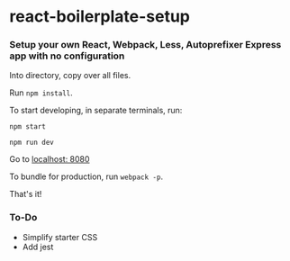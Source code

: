 # react-boilerplate-setup

### Setup your own React, Webpack, Less, Autoprefixer Express app with no configuration

Into directory, copy over all files.

Run `npm install`.


To start developing, in separate terminals, run:

```
npm start
```
```
npm run dev
```

Go to [localhost: 8080](http://localhost:8080/)

To bundle for production, run `webpack -p`.

That's it!

### To-Do

- Simplify starter CSS
- Add jest
